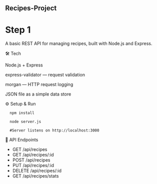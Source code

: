 ## Recipes-Project
# Step 1
A basic REST API for managing recipes, built with Node.js and Express.


🛠 Tech

Node.js + Express

express-validator — request validation

morgan — HTTP request logging

JSON file as a simple data store


⚙️ Setup & Run

      npm install
      
      node server.js
      
      #Server listens on http://localhost:3000


🧭 API Endpoints
- GET /api/recipes
- GET /api/recipes/:id
- POST /api/recipes
- PUT /api/recipes/:id
- DELETE /api/recipes/:id
- GET /api/recipes/stats
